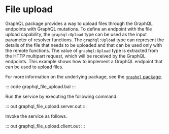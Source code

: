 # File upload

GraphQL package provides a way to upload files through the GraphQL endpoints with GraphQL mutations. To define an endpoint with the file upload capability, the `graphql:Upload` type can be used as the input parameter of resolver functions. The `graphql:Upload` type can represent the details of the file that needs to be uploaded and that can be used only with the remote functions. The value of `graphql:Upload` type is extracted from the HTTP multipart request, which will be received by the GraphQL endpoints. This example shows how to implement a GraphQL endpoint that can be used to upload files.

For more information on the underlying package, see the [`graphql` package](https://docs.central.ballerina.io/ballerina/graphql/latest/).

::: code graphql_file_upload.bal :::

Run the service by executing the following command.

::: out graphql_file_upload.server.out :::

Invoke the service as follows.

::: out graphql_file_upload.client.out :::
